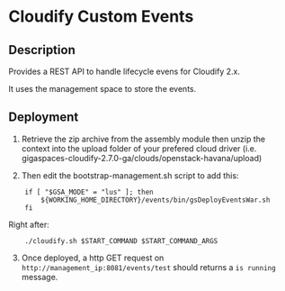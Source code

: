 # Cloudify Custom Events

## Description

Provides a REST API to handle lifecycle evens for Cloudify 2.x.

It uses the management space to store the events.

## Deployment

1. Retrieve the zip archive from the assembly module then unzip the context into the upload folder of your prefered cloud driver (i.e. gigaspaces-cloudify-2.7.0-ga/clouds/openstack-havana/upload)

2. Then edit the bootstrap-management.sh script to add this:

```
	if [ "$GSA_MODE" = "lus" ]; then
		${WORKING_HOME_DIRECTORY}/events/bin/gsDeployEventsWar.sh
	fi
```

Right after:

```
	./cloudify.sh $START_COMMAND $START_COMMAND_ARGS
```

3. Once deployed, a http GET request on `http://management_ip:8081/events/test` should returns a  `is running` message.